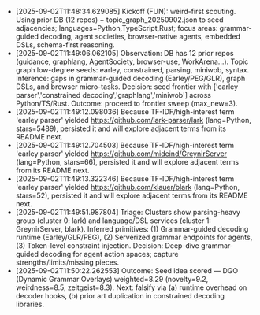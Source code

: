 - [2025-09-02T11:48:34.629085] Kickoff (FUN): weird-first scouting. Using prior DB (12 repos) + topic_graph_20250902.json to seed adjacencies; languages=Python,TypeScript,Rust; focus areas: grammar-guided decoding, agent societies, browser-native agents, embedded DSLs, schema-first reasoning.
- [2025-09-02T11:49:06.062105] Observation: DB has 12 prior repos (guidance, graphlang, AgentSociety, browser-use, WorkArena...). Topic graph low-degree seeds: earley, constrained, parsing, miniwob, syntax. Inference: gaps in grammar-guided decoding (Earley/PEG/GLR), graph DSLs, and browser micro-tasks. Decision: seed frontier with ['earley parser','constrained decoding','graphlang','miniwob'] across Python/TS/Rust. Outcome: proceed to frontier sweep (max_new=3).
- [2025-09-02T11:49:12.098036] Because TF-IDF/high-interest term 'earley parser' yielded https://github.com/lark-parser/lark (lang=Python, stars=5489), persisted it and will explore adjacent terms from its README next.
- [2025-09-02T11:49:12.704503] Because TF-IDF/high-interest term 'earley parser' yielded https://github.com/mideind/GreynirServer (lang=Python, stars=66), persisted it and will explore adjacent terms from its README next.
- [2025-09-02T11:49:13.322346] Because TF-IDF/high-interest term 'earley parser' yielded https://github.com/klauer/blark (lang=Python, stars=52), persisted it and will explore adjacent terms from its README next.
- [2025-09-02T11:49:51.987804] Triage: Clusters show parsing-heavy group (cluster 0: lark) and language/DSL services (cluster 1: GreynirServer, blark). Inferred primitives: (1) Grammar-guided decoding runtime (Earley/GLR/PEG), (2) Serverized grammar endpoints for agents, (3) Token-level constraint injection. Decision: Deep-dive grammar-guided decoding for agent action spaces; capture strengths/limits/missing pieces.
- [2025-09-02T11:50:22.262553] Outcome: Seed idea scored — DGO (Dynamic Grammar Overlays) weighted=8.29 (novelty=9.2, weirdness=8.5, zeitgeist=8.3). Next: falsify via (a) runtime overhead on decoder hooks, (b) prior art duplication in constrained decoding libraries.
